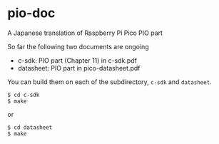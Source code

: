 # pio-doc
A Japanese translation of Raspberry Pi Pico PIO part

So far the following two documents are ongoing
* c-sdk: PIO part (Chapter 11) in c-sdk.pdf
* datasheet: PIO part in pico-datasheet.pdf

You can build them on each of the subdirectory, `c-sdk` and `datasheet`.

```
$ cd c-sdk
$ make
```

or

```
$ cd datasheet
$ make
```


